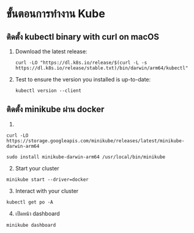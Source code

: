 # ขั้นตอนการทำงาน Kube 

## ติดตั้ง kubectl binary with curl on macOS
1. Download the latest release:
    ```
    curl -LO "https://dl.k8s.io/release/$(curl -L -s https://dl.k8s.io/release/stable.txt)/bin/darwin/arm64/kubectl"

    ```
2. Test to ensure the version you installed is up-to-date:
    ```
    kubectl version --client

    ```
## ติดตั้ง minikube ผ่าน docker

1.
```
curl -LO https://storage.googleapis.com/minikube/releases/latest/minikube-darwin-arm64

sudo install minikube-darwin-arm64 /usr/local/bin/minikube
```

2. Start your cluster 
```
minikube start --driver=docker

```
3. Interact with your cluster

```
kubectl get po -A
```
4. เปิดหน้า dashboard
```
minikube dashboard
```



